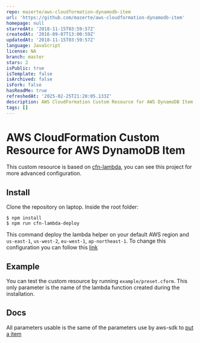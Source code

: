 ```yaml
---
repo: mazerte/aws-cloudformation-dynamodb-item
url: 'https://github.com/mazerte/aws-cloudformation-dynamodb-item'
homepage: null
starredAt: '2018-11-15T03:59:57Z'
createdAt: '2016-09-07T13:00:59Z'
updatedAt: '2018-11-15T03:59:57Z'
language: JavaScript
license: NA
branch: master
stars: 2
isPublic: true
isTemplate: false
isArchived: false
isFork: false
hasReadMe: true
refreshedAt: '2025-02-25T21:20:05.133Z'
description: AWS CloudFormation Custom Resource for AWS DynamoDB Item
tags: []
---
```


# AWS CloudFormation Custom Resource for AWS DynamoDB Item

This custom resource is based on [cfn-lambda](https://github.com/andrew-templeton/cfn-lambda), you can see this project for more advanced configuration.

## Install

Clone the repository on laptop. Inside the root folder:

```
$ npm install
$ npm run cfn-lambda-deploy
```
This command deploy the lambda helper on your default AWS region and `us-east-1`, `us-west-2`, `eu-west-1`, `ap-northeast-1`. To change this configuration you can follow this [link](https://github.com/andrew-templeton/cfn-lambda#deployment-of-lambdas)

## Example

You can test the custom resource by running `example/preset.cform`. This only parameter is the name of the lambda function created during the installation.

## Docs

All parameters usable is the same of the parameters use by aws-sdk to [put a item](http://docs.aws.amazon.com/AWSJavaScriptSDK/latest/AWS/DynamoDB.html#putItem-property)
